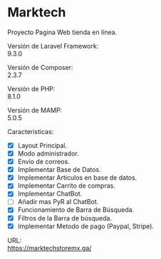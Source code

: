 # Marktech
Proyecto Pagina Web tienda en línea.<br>

Versión de Laravel Framework:<br>
9.3.0

Versión de Composer:<br>
2.3.7

Versión de PHP:<br>
8.1.0

Versión de MAMP:<br>
5.0.5

Caracteristicas:
- [x] Layout Principal.
- [x] Modo administrador.
- [x] Envio de correos.
- [x] Implementar Base de Datos.
- [x] Implementar Articulos en base de datos.
- [x] Implementar Carrito de compras.
- [x] Implementar ChatBot.
- [ ] Añadir mas PyR al ChatBot.
- [x] Funcionamiento de Barra de Búsqueda.
- [x] Filtros de la Barra de búsqueda.
- [x] Implementar Metodo de pago (Paypal, Stripe).

URL:<br>
https://marktechstoremx.ga/
